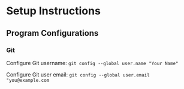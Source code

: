 # Setup Instructions

## Program Configurations

### Git

Configure Git username: `git config --global user.name "Your Name"`

Configure Git user email: `git config --global user.email "you@example.com`

